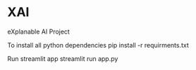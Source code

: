 # XAI
eXplanable AI Project

To install all python dependencies
pip install -r requirments.txt

Run streamlit app
streamlit run app.py